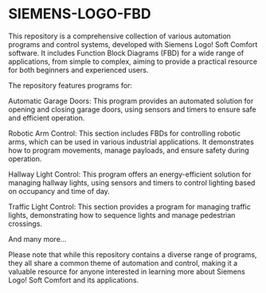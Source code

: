 # SIEMENS-LOGO-FBD
This repository is a comprehensive collection of various automation programs and control systems, developed with Siemens Logo! Soft Comfort software. It includes Function Block Diagrams (FBD) for a wide range of applications, from simple to complex, aiming to provide a practical resource for both beginners and experienced users.

The repository features programs for:

Automatic Garage Doors: This program provides an automated solution for opening and closing garage doors, using sensors and timers to ensure safe and efficient operation.

Robotic Arm Control: This section includes FBDs for controlling robotic arms, which can be used in various industrial applications. It demonstrates how to program movements, manage payloads, and ensure safety during operation.

Hallway Light Control: This program offers an energy-efficient solution for managing hallway lights, using sensors and timers to control lighting based on occupancy and time of day.

Traffic Light Control: This section provides a program for managing traffic lights, demonstrating how to sequence lights and manage pedestrian crossings.

And many more...

Please note that while this repository contains a diverse range of programs, they all share a common theme of automation and control, making it a valuable resource for anyone interested in learning more about Siemens Logo! Soft Comfort and its applications.
